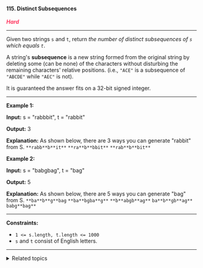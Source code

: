 #### 115. Distinct Subsequences

<span style="color:#FF375F">***Hard***</span>
___

Given two strings `s` and `t`, return _the number of distinct subsequences of `s` which equals `t`_.

A string's **subsequence** is a new string formed from the original string by deleting some (can be none) of the characters without disturbing the remaining characters' relative positions. (i.e., `"ACE"` is a subsequence of `"ABCDE"` while `"AEC"` is not).

It is guaranteed the answer fits on a 32-bit signed integer.
___

**Example 1:**

**Input:** s = "rabbbit", t = "rabbit"

**Output:** 3

**Explanation:** As shown below, there are 3 ways you can generate "rabbit" from S. `**rabb**b**it**` `**ra**b**bbit**` `**rab**b**bit**` 

**Example 2:**

**Input:** s = "babgbag", t = "bag"

**Output:** 5

**Explanation:** As shown below, there are 5 ways you can generate "bag" from S. `**ba**b**g**bag` `**ba**bgba**g**` `**b**abgb**ag**` `ba**b**gb**ag**` `babg**bag**`
___

**Constraints:**

*   `1 <= s.length, t.length <= 1000`
*   `s` and `t` consist of English letters.
___

<details><summary>Related topics</summary>

[#String](https://leetcode.com/tag/string/)
[#Dynamic Programming](https://leetcode.com/tag/dynamic-programming/)

</details>